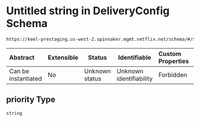 # Untitled string in DeliveryConfig Schema

```txt
https://keel-prestaging.us-west-2.spinnaker.mgmt.netflix.net/schema/#/$defs/Rule/properties/priority
```




| Abstract            | Extensible | Status         | Identifiable            | Custom Properties | Additional Properties | Access Restrictions | Defined In                                                    |
| :------------------ | ---------- | -------------- | ----------------------- | :---------------- | --------------------- | ------------------- | ------------------------------------------------------------- |
| Can be instantiated | No         | Unknown status | Unknown identifiability | Forbidden         | Allowed               | none                | [keel.schema.json\*](keel.schema.json "open original schema") |

## priority Type

`string`

